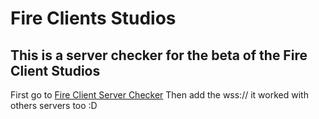 # Fire Clients Studios
## This is a server checker for the beta of the Fire Client Studios
First go to [Fire Client Server Checker](https://ismaeldevyt.github.io/fireclientstudios/index.html)
Then add the wss:// it worked with others servers too :D
